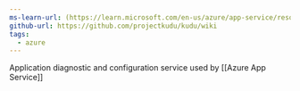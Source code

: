 ```yaml
---
ms-learn-url: (https://learn.microsoft.com/en-us/azure/app-service/resources-kudu)
github-url: https://github.com/projectkudu/kudu/wiki
tags:
  - azure
---
```

Application diagnostic and configuration service used by [[Azure App Service]] 